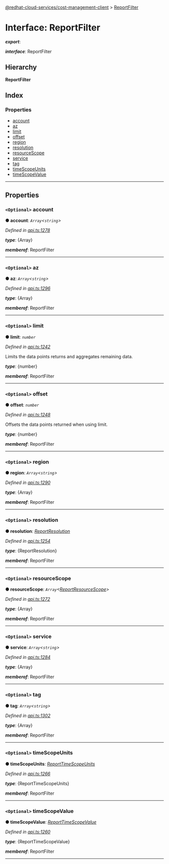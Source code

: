 [@redhat-cloud-services/cost-management-client](../README.md) > [ReportFilter](../interfaces/reportfilter.md)

# Interface: ReportFilter

*__export__*: 

*__interface__*: ReportFilter

## Hierarchy

**ReportFilter**

## Index

### Properties

* [account](reportfilter.md#account)
* [az](reportfilter.md#az)
* [limit](reportfilter.md#limit)
* [offset](reportfilter.md#offset)
* [region](reportfilter.md#region)
* [resolution](reportfilter.md#resolution)
* [resourceScope](reportfilter.md#resourcescope)
* [service](reportfilter.md#service)
* [tag](reportfilter.md#tag)
* [timeScopeUnits](reportfilter.md#timescopeunits)
* [timeScopeValue](reportfilter.md#timescopevalue)

---

## Properties

<a id="account"></a>

### `<Optional>` account

**● account**: *`Array`<`string`>*

*Defined in [api.ts:1278](https://github.com/rvsia/javascript-clients/blob/master/packages/cost-management/api.ts#L1278)*

*__type__*: {Array}

*__memberof__*: ReportFilter

___
<a id="az"></a>

### `<Optional>` az

**● az**: *`Array`<`string`>*

*Defined in [api.ts:1296](https://github.com/rvsia/javascript-clients/blob/master/packages/cost-management/api.ts#L1296)*

*__type__*: {Array}

*__memberof__*: ReportFilter

___
<a id="limit"></a>

### `<Optional>` limit

**● limit**: *`number`*

*Defined in [api.ts:1242](https://github.com/rvsia/javascript-clients/blob/master/packages/cost-management/api.ts#L1242)*

Limits the data points returns and aggregates remaining data.

*__type__*: {number}

*__memberof__*: ReportFilter

___
<a id="offset"></a>

### `<Optional>` offset

**● offset**: *`number`*

*Defined in [api.ts:1248](https://github.com/rvsia/javascript-clients/blob/master/packages/cost-management/api.ts#L1248)*

Offsets the data points returned when using limit.

*__type__*: {number}

*__memberof__*: ReportFilter

___
<a id="region"></a>

### `<Optional>` region

**● region**: *`Array`<`string`>*

*Defined in [api.ts:1290](https://github.com/rvsia/javascript-clients/blob/master/packages/cost-management/api.ts#L1290)*

*__type__*: {Array}

*__memberof__*: ReportFilter

___
<a id="resolution"></a>

### `<Optional>` resolution

**● resolution**: *[ReportResolution](../enums/reportresolution.md)*

*Defined in [api.ts:1254](https://github.com/rvsia/javascript-clients/blob/master/packages/cost-management/api.ts#L1254)*

*__type__*: {ReportResolution}

*__memberof__*: ReportFilter

___
<a id="resourcescope"></a>

### `<Optional>` resourceScope

**● resourceScope**: *`Array`<[ReportResourceScope](../enums/reportresourcescope.md)>*

*Defined in [api.ts:1272](https://github.com/rvsia/javascript-clients/blob/master/packages/cost-management/api.ts#L1272)*

*__type__*: {Array}

*__memberof__*: ReportFilter

___
<a id="service"></a>

### `<Optional>` service

**● service**: *`Array`<`string`>*

*Defined in [api.ts:1284](https://github.com/rvsia/javascript-clients/blob/master/packages/cost-management/api.ts#L1284)*

*__type__*: {Array}

*__memberof__*: ReportFilter

___
<a id="tag"></a>

### `<Optional>` tag

**● tag**: *`Array`<`string`>*

*Defined in [api.ts:1302](https://github.com/rvsia/javascript-clients/blob/master/packages/cost-management/api.ts#L1302)*

*__type__*: {Array}

*__memberof__*: ReportFilter

___
<a id="timescopeunits"></a>

### `<Optional>` timeScopeUnits

**● timeScopeUnits**: *[ReportTimeScopeUnits](../enums/reporttimescopeunits.md)*

*Defined in [api.ts:1266](https://github.com/rvsia/javascript-clients/blob/master/packages/cost-management/api.ts#L1266)*

*__type__*: {ReportTimeScopeUnits}

*__memberof__*: ReportFilter

___
<a id="timescopevalue"></a>

### `<Optional>` timeScopeValue

**● timeScopeValue**: *[ReportTimeScopeValue](../enums/reporttimescopevalue.md)*

*Defined in [api.ts:1260](https://github.com/rvsia/javascript-clients/blob/master/packages/cost-management/api.ts#L1260)*

*__type__*: {ReportTimeScopeValue}

*__memberof__*: ReportFilter

___

